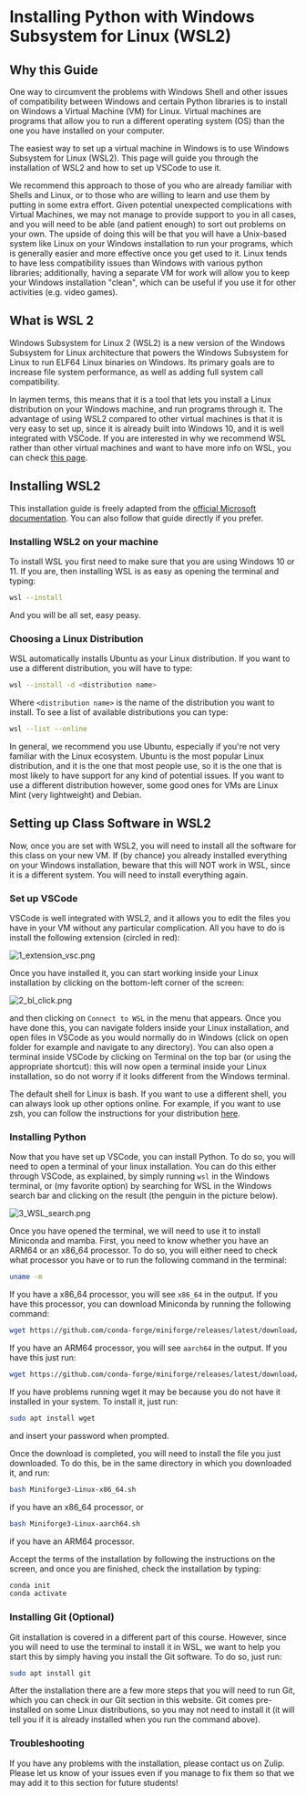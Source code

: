 # Installing Python with Windows Subsystem for Linux (WSL2)

## Why this Guide

One way to circumvent the problems with Windows Shell and other issues of compatibility
between Windows and certain Python libraries is to install on Windows a Virtual Machine (VM) for Linux.
Virtual machines are programs that allow you to run a different operating system (OS)
than the one you have installed on your computer.

The easiest way to set up a virtual machine in Windows is to use Windows Subsystem for
Linux (WSL2). This page will guide you through the installation of WSL2 and how to set
up VSCode to use it.

We recommend this approach to those of you who are already familiar with Shells and Linux,
or to those who are willing to learn and use them by putting in some extra effort.
Given potential unexpected complications with Virtual Machines, we may not manage to
provide support to you in all cases, and you will need to be able (and patient enough)
to sort out problems on your own. The upside of doing this will be that you will have
 a Unix-based system like Linux on your Windows installation to run your
programs, which is generally easier and more effective once you get used to it. Linux
tends to have less compatibility issues than Windows with various python libraries;
additionally, having a separate VM for work will allow you to keep your Windows
installation "clean", which can be useful if you use it for other activities (e.g.
video games).

## What is WSL 2
Windows Subsystem for Linux 2 (WSL2) is a new version of the Windows Subsystem for Linux
 architecture that powers the Windows Subsystem for Linux to run ELF64 Linux binaries on
 Windows. Its primary goals are to increase file system performance, as well as adding
 full system call compatibility.

In laymen terms, this means that it is a tool that lets
you install a Linux distribution on your Windows machine, and run programs through it.
The advantage of using WSL2 compared to other virtual machines is that it is very easy
to set up, since it is already built into Windows 10, and it is well integrated with
VSCode. If you are interested in why we recommend WSL rather than other
virtual machines and want to have more info on WSL, you can check [this page](https://learn.microsoft.com/en-us/windows/wsl/faq).

## Installing WSL2

This installation guide is freely adapted from the
[official Microsoft documentation](https://learn.microsoft.com/en-us/windows/wsl/install).
You can also follow that guide directly if you prefer.

### Installing WSL2 on your machine

To install WSL you first need to make sure that you are using Windows 10 or 11. If you
are, then installing WSL is as easy as opening the terminal and typing:

```bash
wsl --install
```
And you will be all set, easy peasy.

### Choosing a Linux Distribution

WSL automatically installs Ubuntu as your Linux distribution. If you want to use a
different distribution, you will have to type:

```bash
wsl --install -d <distribution name>
```

Where `<distribution name>` is the name of the distribution you want to install.
To see a list of available distributions you can type:

```bash
wsl --list --online
```

In general, we recommend you use Ubuntu, especially if you're not very familiar with the
Linux ecosystem. Ubuntu is the most popular Linux distribution, and it is the one that
most people use, so it is the one that is most likely to have support for any kind of
potential issues. If you want to use a different distribution however, some good ones
for VMs are Linux Mint (very lightweight) and Debian.

## Setting up Class Software in WSL2

Now, once you are set with WSL2, you will need to install all the software for this class
on your new VM. If (by chance) you already installed everything on your Windows installation,
beware that this will NOT work in WSL, since it is a different system. You will need to
install everything again.

### Set up VSCode

VSCode is well integrated with WSL2, and it allows you to edit the files you have in your
VM without any particular complication. All you have to do is install the following extension
(circled in red):

![1_extension_vsc.png](1_extension_vsc.png)

Once you have installed it, you can start working inside your Linux installation by clicking
on the bottom-left corner of the screen:

![2_bl_click.png](2_bl_click.png)

and then clicking on ```Connect to WSL``` in the menu that appears. Once you have done
this, you can navigate folders inside your Linux installation, and open files in VSCode
as you would normally do in Windows (click on open folder for example and navigate to
any directory). You can also open a terminal inside VSCode by clicking on Terminal on the top bar (or using the appropriate shortcut):
this will now open a terminal inside your Linux installation, so do not worry if it looks
different from the Windows terminal.

The default shell for Linux is bash. If you want to use a different shell, you can always
look up other options online. For example, if you want to use zsh, you can follow the
instructions for your distribution [here](https://github.com/ohmyzsh/ohmyzsh/wiki/Installing-ZSH).

### Installing Python

Now that you have set up VSCode, you can install Python. To do so, you will need to open
a terminal of your linux installation. You can do this either through VSCode, as explained,
 by simply running ```wsl``` in the Windows terminal, or (my favorite option) by searching
 for WSL in the Windows search bar and clicking on the result (the penguin in the picture
 below).

![3_WSL_search.png](3_WSL_search.png)

Once you have opened the terminal, we will need to use it to install Miniconda and mamba.
First, you need to know whether you have an ARM64 or an x86_64 processor. To do so, you
will either need to check what processor you have or to run the following
command in the terminal:

```bash
uname -m
```

If you have a x86_64 processor, you will see ```x86_64``` in the output. If you have this
processor, you can download Miniconda by running the following command:

```bash
wget https://github.com/conda-forge/miniforge/releases/latest/download/Miniforge3-Linux-x86_64.sh
```

If you have an ARM64 processor, you will see ```aarch64``` in the output. If you have this
just run:

```bash
wget https://github.com/conda-forge/miniforge/releases/latest/download/Miniforge3-Linux-aarch64.sh
```

If you have problems running wget it may be because you do not have it installed in your
system. To install it, just run:

```bash
sudo apt install wget
```

and insert your password when prompted.

Once the download is completed, you will need to install the file you just downloaded. To
do this, be in the same directory in which you downloaded it, and run:

```bash
bash Miniforge3-Linux-x86_64.sh
```

if you have an x86_64 processor, or

```bash
bash Miniforge3-Linux-aarch64.sh
```

if you have an ARM64 processor.

Accept the terms of the installation by following the instructions on the screen, and
once you are finished, check the installation by typing:

```bash
conda init
conda activate
```

### Installing Git (Optional)

Git installation is covered in a different part of this course. However, since you will
need to use the terminal to install it in WSL, we want to help you start this by simply
having you install the Git software. To do so, just run:

```bash
sudo apt install git
```

After the installation there are a few more steps that you will need to run Git, which
you can check in our Git section in this website. Git comes pre-installed on some Linux
distributions, so you may not need to install it (it will tell you if it is already
installed when you run the command above).

### Troubleshooting

If you have any problems with the installation, please contact us on Zulip.
Please let us know of your issues even if you manage to fix them so that we may add it
to this section for future students!
